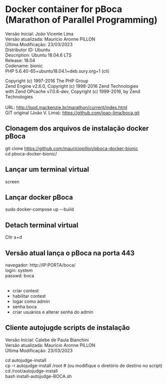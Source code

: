 # Docker container for pBoca (Marathon of Parallel Programming)

Versão Inicial: João Vicente Lima <br>
Versão atualizada: Maurício Aronne PILLON <br>
Última Modificação: 23/03/2023 <br>
Distributor ID: Ubuntu <br>
Description:    Ubuntu 18.04.6 LTS <br>
Release:        18.04 <br>
Codename:       bionic <br>
PHP 5.6.40-65+ubuntu18.04.1+deb.sury.org+1 (cli) <br>
    <p>Copyright (c) 1997-2016 The PHP Group <br>
     Zend Engine v2.6.0, Copyright (c) 1998-2016 Zend Technologies <br>
     with Zend OPcache v7.0.6-dev, Copyright (c) 1999-2016, by Zend Technologies <br>
<br>
URL: http://lspd.mackenzie.br/marathon/current/index.html <br>
GIT original (João V. Lima): https://github.com/joao-lima/boca.git <br>


## Clonagem dos arquivos de instalação docker pBoca
git clone https://github.com/mauriciopillon/pboca-docker-bionic <br>
cd pboca-docker-bionic/ <br>
## Lançar um terminal virtual
screen <br>
## Lançar docker pBoca
sudo docker-compose up --build <br>
## Detach terminal virtual
Cltr a+d <br>

## Versão atual lança o pBoca na porta 443
navegador: http://IP:PORTA/boca/ <br>
login: system <br>
passwd: boca <br>
<br>
* criar contest <br>
* habilitar contest <br>
* logar como admin <br>
* senha boca <br>
* criar usuários e alterar senha do admin<br>

## Cliente autojugde scripts de instalação
Versão Inicial: Calebe de Paula Bianchini <br>
Versão atualizada: Maurício Aronne PILLON <br>
Última Modificação: 23/03/2023 <br>

cd autojudge-install<br>
cp -r autojudge-install /root  # (ou modifique o diretório de destino no script) <br>
cd /root/autojudge-install <br>
bash install-autojudge-BOCA.sh <br>

